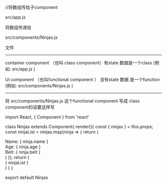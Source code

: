 //将数组传给子component


src/app.js 

将数组传递给

src/components/Ninjas.js 

文件

------------------------------------------------------

container component （也叫 class component）有state 数据是一个class   (例如: src/app.js )

Ui component （也叫functional component ） 没有state 数据 是一个function    (例如: src/components/Ninjas.js )


-------------------------------------------------------

将 src/components/Ninjas.js  这个functional component 写成 class component的话要这样写



import React, { Component } from 'react'

class Ninjas extends Component{
  render(){
    const { ninjas } = this.props;
    const ninjaList = ninjas.map(ninja => {
      return (
        <div className="ninja" key={ninja.id}>
          <div>Name: { ninja.name }</div>
          <div>Age: { ninja.age }</div>
          <div>Belt: { ninja.belt }</div>
        </div>
      )
    });
    return (
      <div className="ninja-list">
        { ninjaList }
      </div>
    )
  }
}

export default Ninjas
